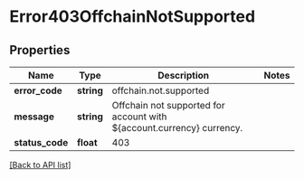 # Error403OffchainNotSupported

## Properties

Name | Type | Description | Notes
------------ | ------------- | ------------- | -------------
**error_code** | **string** | offchain.not.supported |
**message** | **string** | Offchain not supported for account with ${account.currency} currency. |
**status_code** | **float** | 403 |

[[Back to API list]](../../README.md#api-endpoints)
